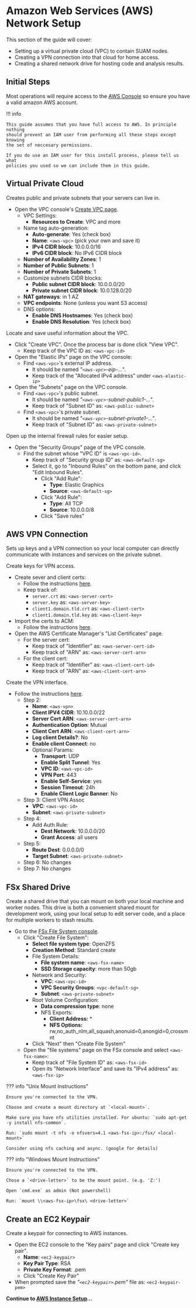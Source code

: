 # Amazon Web Services (AWS) Network Setup

This section of the guide will cover:

  - Setting up a virtual private cloud (VPC) to contain SUAM nodes.
  - Creating a VPN connection into that cloud for home access.
  - Creating a shared network drive for hosting code and analysis results.

## Initial Steps

Most operations will require access to the
[AWS Console](https://console.aws.amazon.com/) so ensure you have a valid amazon
AWS account.

!!! info

    This guide assumes that you have full access to AWS. In principle nothing
    should prevent an IAM user from performing all these steps except knowing
    the set of neccesary permissions.

    If you do use an IAM user for this install process, please tell us what
    policies you used so we can include them in this guide.

<!-- ## Creating an Elastic IP Address -->

<!-- Provides a public IP for the private cloud you're setting up. -->

<!--   - Open the VPC console's [Elastic IP page](https://console.aws.amazon.com/vpc/home?region=us-east-1#Addresses:). -->
<!--     - Under "Allocate Elastic IP": -->
<!--       - **Network Borker Group**: Default -->
<!--       - **Public IPv4 Address Pool**: Amazon's Pool -->
<!--     - Click "Allocate": -->
<!--       - Keep track of the newly allocated IP as: `<aws-elastic-ip>` -->

## Virtual Private Cloud

Creates public and private subnets that your servers can live in.

- Open the VPC console's [Create VPC page](https://us-east-1.console.aws.amazon.com/vpc/home?region=us-east-1#CreateVpc:).
    - VPC Settings:
        - **Resources to Create**: VPC and more
    - Name tag auto-generation:
        - **Auto-generate**: Yes (check box)
        - **Name**: `<aws-vpc>` (pick your own and save it)
        - **IPv4 CIDR block**: 10.0.0.0/16
        - **IPv6 CIDR block**: No IPv6 CIDR block
    - **Number of Availability Zones**: 1
    - **Number of Public Subnets**: 1
    - **Number of Private Subnets**: 1
    - Customize subnets CIDR blocks:
        - **Public subnet CIDR block**: 10.0.0.0/20
        - **Private subnet CIDR block**: 10.0.128.0/20
    - **NAT gateways**: in 1 AZ
    - **VPC endpoints**: None (unless you want S3 access)
    - DNS options:
        - **Enable DNS Hostnames**: Yes (check box)
        - **Enable DNS Resolution**: Yes (check box)

Locate and save useful information about the VPC.

- Click "Create VPC". Once the process bar is done click "View VPC".
    - Keep track of the VPC ID as: `<aws-vpc-id>`
- Open the "Elastic IPs" page on the VPC console:
    - Find `<aws-vpc>`'s external IP address.
        - It should be named *"`<aws-vpc>`-eip-..."*.
        - Keep track of the "Allocated IPv4 address" under `<aws-elastic-ip>`
- Open the "Subnets" page on the VPC console.
    - Find `<aws-vpc>`'s public subnet.
        - It should be named *"`<aws-vpc>`-subnet-public1-..."*.
        - Keep track of "Subnet ID" as: `<aws-public-subnet>`
    - Find `<aws-vpc>`'s private subnet.
        - It should be named *"`<aws-vpc>`-subnet-private1-..."*.
        - Keep track of "Subnet ID" as: `<aws-private-subnet>`

Open up the internal firewall rules for easier setup.

- Open the "Security Groups" page of the VPC console.
    - Find the subnet whose "VPC ID" is `<aws-vpc-id>`.
        - Keep track of "Security group ID" as: `<aws-default-sg>`
        - Select it, go to "Inbound Rules" on the bottom pane, and click "Edit
        Inbound Rules".
            - Click "Add Rule":
                - **Type**: Elastic Graphics
                - **Source**: `<aws-default-sg>`
            - Click "Add Rule":
                - **Type**: All TCP
                - **Source**: 10.0.0.0/8
            - Click "Save rules"

## AWS VPN Connection

Sets up keys and a VPN connection so your local computer can directly
communicate with instances and services on the private subnet.

Create keys for VPN access.

- Create sever and client certs:
    - Follow the instructions [here](https://docs.aws.amazon.com/vpn/latest/clientvpn-admin/client-authentication.html#mutual).
    - Keep track of:
        - `server.crt` as: `<aws-server-cert>`
        - `server.key` as: `<aws-server-key>`
        - `client1.domain.tld.crt` as: `<aws-client-cert>`
        - `client1.domain.tld.key` as: `<aws-client-key>`
- Import the certs to ACM:
    - Follow the instructions [here](https://docs.aws.amazon.com/acm/latest/userguide/import-certificate-api-cli.html).
- Open the AWS Certificate Manager's "List Certificates" page.
    - For the server cert:
        - Keep track of "Identifier" as: `<aws-server-cert-id>`
        - Keep track of "ARN" as: `<aws-server-cert-arn>`
    - For the client cert:
        - Keep track of "Identifier" as: `<aws-client-cert-id>`
        - Keep track of "ARN" as: `<aws-client-cert-arn>`

Create the VPN interface.

- Follow the instructions [here](https://docs.aws.amazon.com/vpn/latest/clientvpn-admin/cvpn-getting-started.html).
    - Step 2:
        - **Name**: `<aws-vpn>`
        - **Client IPV4 CIDR**: 10.10.0.0/22
        - **Server Cert ARN**: `<aws-server-cert-arn>`
        - **Authentication Option**: Mutual
        - **Client Cert ARN**: `<aws-client-cert-arn>`
        - **Log client Details?**: No
        - **Enable client Connect**: no
        - Optional Params:
            - **Transport**: UDP
            - **Enable Split Tunnel**: Yes
            - **VPC ID**: `<aws-vpc-id>`
            - **VPN Port**: 443
            - **Enable Self-Service**: yes
            - **Session Timeout**: 24h
            - **Enable Client Logic Banner**: No
    - Step 3: Client VPN Assoc
        - **VPC**: `<aws-vpc-id>`
        - **Subnet**: `<aws-private-subnet>`
    - Step 4:
        - Add Auth Rule:
            - **Dest Network**: 10.0.0.0/20
            - **Grant Access**: all users
    - Step 5:
        - **Route Dest**: 0.0.0.0/0
        - **Target Subnet**: `<aws-private-subnet>`
    - Step 6: No changes
    - Step 7: No changes

## FSx Shared Drive

Create a shared drive that you can mount on both your local machine and worker nodes.
This drive is both a convenient shared mount for development work, using your
local setup to edit server code, and a place for multiple workers to stash
results.

- Go to the [FSx File System console](https://console.aws.amazon.com/fsx/home?region=us-east-1#file-systems).
    - Click "Create File System":
        - **Select file system type**: OpenZFS
        - **Creation Method**: Standard create
        - File System Details:
            - **File system name**: `<aws-fsx-name>`
            - **SSD Storage capacity**: more than 50gb
        - Network and Security:
            - **VPC**: `<aws-vpc-id>`
            - **VPC Security Groups**: `<vpc-default-sg>`
            - **Subnet**: `<aws-private-subnet>`
        - Root Volume Configuration:
            - **Data compression type**: none
            - NFS Exports:
                - **Client Address:** *
                - **NFS Options:** rw,no_auth_nlm,all_squash,anonuid=0,anongid=0,crossmnt
        - Click "Next" then "Create File System"
    - Open the "file systems" page on the FSx console and select `<aws-fsx-name>`:
        - Keep track of "File System ID" as: `<aws-fsx-id>`
        - Open its "Network Interface" and save its "IPv4 address" as: `<aws-fsx-ip>`

??? info "Unix Mount Instructions"

    Ensure you're connected to the VPN.

    Choose and create a mount directory at `<local-mount>`.

    Make sure you have nfs utilities installed. For ubuntu: `sudo apt-get -y install nfs-common`.

    Run: `sudo mount -t nfs -o nfsvers=4.1 <aws-fsx-ip>:/fsx/ <local-mount>`

    Consider using nfs caching and async. (google for details)

??? info "Windows Mount Instructions"

    Ensure you're connected to the VPN.

    Chose a `<drive-letter>` to be the mount point. (e.g. 'Z:')

    Open `cmd.exe` as admin (Not powershell)

    Run: `mount \\<aws-fsx-ip>\fsx\ <drive-letter>`

## Create an EC2 Keypair

Create a keypair for connecting to AWS instances.

- Open the EC2 console to the "Key pairs" page and click "Create key pair".
    - **Name**: `<ec2-keypair>`
    - **Key Pair Type**: RSA
    - **Private Key Format**: .pem
    - Click "Create Key Pair"
- When prompted save the *"`<ec2-keypair>`.pem"* file as: `<ec2-keypair-pem>`

**Continue to [AWS Instance Setup](aws-instance.md)...**
